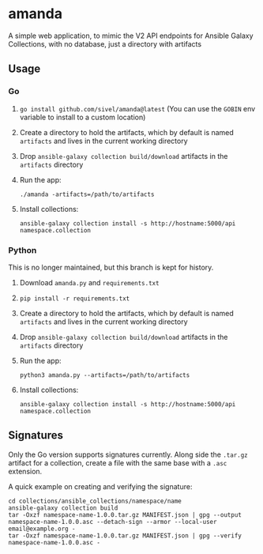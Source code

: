 # amanda

A simple web application, to mimic the V2 API endpoints for Ansible Galaxy Collections, with no database, just a directory with artifacts

## Usage

### Go

1. `go install github.com/sivel/amanda@latest` (You can use the `GOBIN` env variable to install to a custom location)
1. Create a directory to hold the artifacts, which by default is named `artifacts` and lives in the current working directory
1. Drop `ansible-galaxy collection build/download` artifacts in the `artifacts` directory
1. Run the app:

    ```
    ./amanda -artifacts=/path/to/artifacts
    ```
1. Install collections:

    ```
    ansible-galaxy collection install -s http://hostname:5000/api namespace.collection
    ```

### Python

This is no longer maintained, but this branch is kept for history.

1. Download `amanda.py` and `requirements.txt`
1. `pip install -r requirements.txt`
1. Create a directory to hold the artifacts, which by default is named `artifacts` and lives in the current working directory
1. Drop `ansible-galaxy collection build/download` artifacts in the `artifacts` directory
1. Run the app:

    ```
    python3 amanda.py --artifacts=/path/to/artifacts
    ```
1. Install collections:

    ```
    ansible-galaxy collection install -s http://hostname:5000/api namespace.collection
    ```

## Signatures

Only the Go version supports signatures currently. Along side the `.tar.gz` artifact for a collection, create a file with the same base with a `.asc` extension.

A quick example on creating and verifying the signature:

```
cd collections/ansible_collections/namespace/name
ansible-galaxy collection build
tar -Oxzf namespace-name-1.0.0.tar.gz MANIFEST.json | gpg --output namespace-name-1.0.0.asc --detach-sign --armor --local-user email@example.org -
tar -Oxzf namespace-name-1.0.0.tar.gz MANIFEST.json | gpg --verify namespace-name-1.0.0.asc -
```
